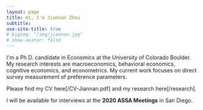 ```yaml
---
layout: page
title: Hi, I'm Jiannan Zhou
subtitle:
use-site-title: true
# bigimg: "/img/jiannan.jpg"
# show-avatar: false
---
```


I'm a Ph.D. candidate in Economics at the University of Colorado Boulder. My research interests are macroeconomics, behavioral economics, cognitive economics, and econometrics. My current work focuses on direct survey measurement of preference parameters.

Please find my CV here[/CV-Jiannan.pdf] and my research here[/research].

I will be available for interviews at the **2020 ASSA Meetings** in San Diego.
